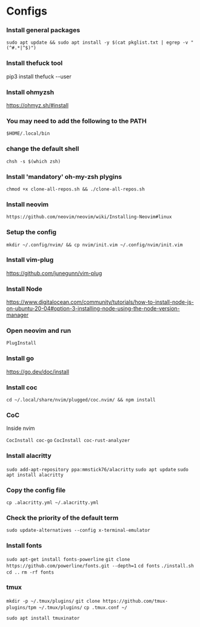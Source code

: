 # Configs

### Install general packages 
`sudo apt update && sudo apt install -y $(cat pkglist.txt | egrep -v "(^#.*|^$)")`

### Install thefuck tool
pip3 install thefuck --user

### Install ohmyzsh
https://ohmyz.sh/#install

### You may need to add the following to the PATH
`$HOME/.local/bin`

### change the default shell
`chsh -s $(which zsh)`

### Install 'mandatory' oh-my-zsh plygins
`chmod +x clone-all-repos.sh && ./clone-all-repos.sh`

### Install neovim
`https://github.com/neovim/neovim/wiki/Installing-Neovim#linux`

### Setup the config
`mkdir ~/.config/nvim/ && cp nvim/init.vim ~/.config/nvim/init.vim`

### Install vim-plug
https://github.com/junegunn/vim-plug

### Install Node
https://www.digitalocean.com/community/tutorials/how-to-install-node-js-on-ubuntu-20-04#option-3-installing-node-using-the-node-version-manager

### Open neovim and run 
`PlugInstall`

### Install go
https://go.dev/doc/install

### Install coc
`cd ~/.local/share/nvim/plugged/coc.nvim/ && npm install`

### CoC
Inside nvim

`CocInstall coc-go`
`CocInstall coc-rust-analyzer`

### Install alacritty
`sudo add-apt-repository ppa:mmstick76/alacritty`
`sudo apt update`
`sudo apt install alacritty`

### Copy the config file
`cp .alacritty.yml ~/.alacritty.yml`

### Check the priority of the default term
`sudo update-alternatives --config x-terminal-emulator`

### Install fonts
`sudo apt-get install fonts-powerline`
`git clone https://github.com/powerline/fonts.git --depth=1`
`cd fonts`
`./install.sh`
`cd ..`
`rm -rf fonts`

### tmux
`mkdir -p ~/.tmux/plugins/`
`git clone https://github.com/tmux-plugins/tpm ~/.tmux/plugins/`
`cp .tmux.conf ~/`

`sudo apt install tmuxinator`

